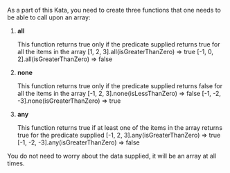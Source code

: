 As a part of this Kata, you need to create three functions that one needs to be able to call upon an array:

1.  **all**

    This function returns true only if the predicate supplied returns true for all the items in the array
        [1, 2, 3].all(isGreaterThanZero) => true
        [-1, 0, 2].all(isGreaterThanZero) => false

2.  **none**

    This function returns true only if the predicate supplied returns false for all the items in the array
        [-1, 2, 3].none(isLessThanZero) => false
        [-1, -2, -3].none(isGreaterThanZero) => true

3.  **any**

    This function returns true if at least one of the items in the array returns true for the predicate supplied
        [-1, 2, 3].any(isGreaterThanZero) => true
        [-1, -2, -3].any(isGreaterThanZero) => false

You do not need to worry about the data supplied, it will be an array at all times.